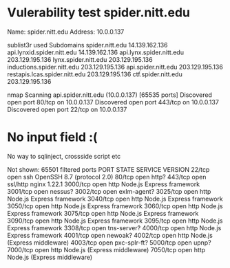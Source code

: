 # Vulerability test spider.nitt.edu

Name:   spider.nitt.edu
Address: 10.0.0.137


sublist3r used
Subdomains
spider.nitt.edu	14.139.162.136
api.lynxid.spider.nitt.edu	14.139.162.136
api.lynx.spider.nitt.edu	203.129.195.136
lynx.spider.nitt.edu	203.129.195.136
inductions.spider.nitt.edu	203.129.195.136
api.spider.nitt.edu	203.129.195.136
restapis.lcas.spider.nitt.edu	203.129.195.136
ctf.spider.nitt.edu	203.129.195.136


nmap
Scanning api.spider.nitt.edu (10.0.0.137) [65535 ports]
Discovered open port 80/tcp on 10.0.0.137
Discovered open port 443/tcp on 10.0.0.137
Discovered open port 22/tcp on 10.0.0.137


# No input field :(
 No way to sqlinject, crossside script etc

 Not shown: 65501 filtered ports
PORT      STATE  SERVICE           VERSION
22/tcp    open   ssh               OpenSSH 8.7 (protocol 2.0)
80/tcp    open   http?
443/tcp   open   ssl/http          nginx 1.22.1
3000/tcp  open   http              Node.js Express framework
3001/tcp  open   nessus?
3002/tcp  open   exlm-agent?
3025/tcp  open   http              Node.js Express framework
3040/tcp  open   http              Node.js Express framework
3050/tcp  open   http              Node.js Express framework
3060/tcp  open   http              Node.js Express framework
3075/tcp  open   http              Node.js Express framework
3090/tcp  open   http              Node.js Express framework
3095/tcp  open   http              Node.js Express framework
3308/tcp  open   tns-server?
4000/tcp  open   http              Node.js Express framework
4001/tcp  open   newoak?
4002/tcp  open   http              Node.js (Express middleware)
4003/tcp  open   pxc-splr-ft?
5000/tcp  open   upnp?
7000/tcp  open   http              Node.js (Express middleware)
7050/tcp  open   http              Node.js (Express middleware)

